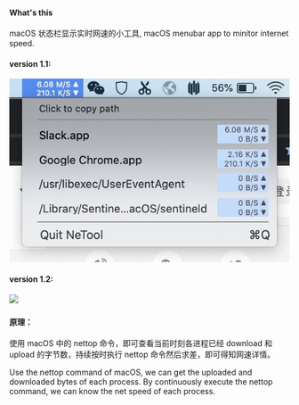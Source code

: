 #### What's this

macOS 状态栏显示实时网速的小工具, macOS menubar app to minitor internet speed. 

#### version 1.1:

![](https://raw.githubusercontent.com/Tao93/Tao93.github.io/master/images/2020/09/12/1599909886.jpg)

#### version 1.2:

![](http://tao93.top/images/2018/09/15/1537000487.png)

#### 原理：

使用 macOS 中的 nettop 命令，即可查看当前时刻各进程已经 download 和 upload 的字节数，持续按时执行 nettop 命令然后求差，即可得知网速详情。

Use the nettop command of macOS, we can get the uploaded and downloaded bytes of each process. By continuously execute the nettop command, we can know the net speed of each process.
